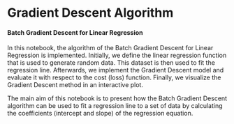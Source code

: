 # Gradient Descent Algorithm

#### Batch Gradient Descent for Linear Regression

In this notebook, the algorithm of the Batch Gradient Descent for Linear Regression is implemented. Initially, we define the linear regression function that is used to generate random data. This dataset is then used to fit the regression line. Afterwards, we implement the Gradient Descent model and evaluate it with respect to the cost (loss) function. Finally, we visualize the Gradient Descent method in an interactive plot.

The main aim of this notebook is to present how the Batch Gradient Descent algorithm can be used to fit a regression line to a set of data by calculating the coefficients (intercept and slope) of the regression equation.